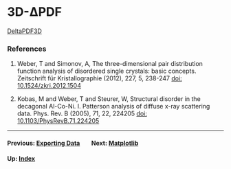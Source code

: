 # 3D-ΔPDF

[DeltaPDF3D](http://docs.mantidproject.org/nightly/algorithms/DeltaPDF3D.html)

### References
1. Weber, T and Simonov, A, The three-dimensional pair distribution
function analysis of disordered single crystals: basic
concepts. Zeitschrift für Kristallographie (2012), 227, 5, 238-247
[doi: 10.1524/zkri.2012.1504](https://doi.org/10.1524/zkri.2012.1504)

1. Kobas, M and Weber, T and Steurer, W, Structural disorder in the
decagonal Al-Co-Ni. I. Patterson analysis of diffuse x-ray scattering
data. Phys. Rev. B (2005), 71, 22, 224205 [doi:
10.1103/PhysRevB.71.224205](https://doi.org/10.1103/PhysRevB.71.224205)

* * *
#### Previous: [Exporting Data](export) &nbsp;&nbsp;&nbsp;&nbsp;&nbsp;&nbsp; Next: [Matplotlib](matplotlib)
#### Up: [Index](index)
